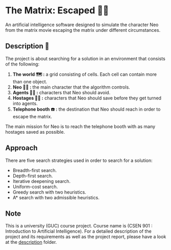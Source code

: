 # The Matrix: Escaped :running_man:
An artificial intelligence software designed to simulate the character Neo from the matrix movie escaping the matrix under different circumstances.

## Description :memo:
The project is about searching for a solution in an environment that consists of the following:

1. **The world :world_map: :** a grid consisting of cells. Each cell can contain more than one object.
2. **Neo :superhero_man: :** the main character that the algorithm controls.
3. **Agents :man_pilot: :** characters that Neo should avoid. 
4. **Hostages :standing_man: :** characters that Neo should save before they get turned into agents.
5. **Telephone booth :telephone: :** the destination that Neo should reach in order to escape the matrix.

The main mission for Neo is to reach the telephone booth with as many hostages saved as possible.

## Approach
There are five search strategies used in order to search for a solution:

* Breadth-first search.
* Depth-first search.
* Iterative deepening search.
* Uniform-cost search.
* Greedy search with two heuristics.
* A* search with two admissible heuristics.

## Note
This is a university (GUC) course project. Course name is (CSEN 901 : Introduction to Artificial Intelligence). For a detailed description of the project and its requirements as well as the project report, please have a look at the [description](description) folder.
